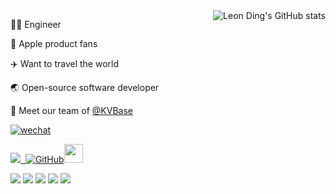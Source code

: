 

<!-- [![Top Langs](https://github-readme-stats.vercel.app/api/top-langs/?username=auula&layout=compact)](https://github.com/anuraghazra/github-readme-stats) -->


<img align="right"  src="https://github-readme-stats.vercel.app/api?username=auula&show_icons=true&theme=radical" alt="Leon Ding's GitHub stats" />

<!-- <a href="https://masonicgit.github.io/pacman/" target="_blank"><img align="right"  width="400px" src="./developer-github.gif"  /></a> -->





👨‍💻‍ Engineer

🍎 Apple product fans

✈️ Want to travel the world

🌏 Open-source software developer

🎈 Meet our team of [@KVBase](https://github.com/kvbase)

[![wechat](https://img.shields.io/badge/公众号：打码匠-%23323031?style=flat&logo=wechat)](https://mp.weixin.qq.com/mp/qrcode?scene=10000004&size=102&__biz=MzI3MzQwNjcyNg==&mid=2247485256&idx=1&sn=1a24c3f79d1a0f6b0c4529792383a1ee&send_time=)

<p ><a href="https://www.ibyte.me"><img src="https://komarev.com/ghpvc/?username=higker">&nbsp;&nbsp;<img alt="GitHub" src="https://img.shields.io/badge/dynamic/json?logo=github&label=GitHub+Followers&labelColor=282c34&color=181717&query=%24.data.totalSubs&url=https%3A%2F%2Fapi.spencerwoo.com%2Fsubstats%2F%3Fsource%3Dgithub%26queryKey%3Dauula&longCache=true"><img src="https://media.giphy.com/media/WUlplcMpOCEmTGBtBW/giphy.gif" width="30">
</a>
<p>

[![](https://img.shields.io/badge/Golang-1E90FF?style=flat-square&logo=go&logoColor=white)](#)
[![](https://img.shields.io/badge/-Java-red?style=flat-square&logo=java&logoColor=white)](#)
[![](https://img.shields.io/badge/Rust-000000?style=flat-square&logo=Rust&logoColor=White)](#)
[![](https://img.shields.io/badge/Vim-2E8B57?style=flat-square&logo=Vim&logoColor=White)](#)
[![](https://img.shields.io/badge/IDE-Jetbrains-000000?style=flat-square&logo=jetbrains&logoColor=White)](#)

<!-- 
<img align="right" src="https://github-readme-stats.vercel.app/api/top-langs/?username=panjf2000&show_icons=true&theme=cobalt&layout=compact" alt="Top Langs" />
-->
